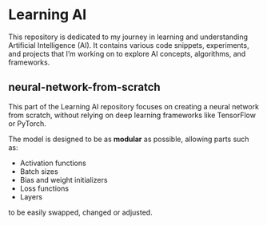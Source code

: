# Learning AI
This repository is dedicated to my journey in learning and understanding Artificial Intelligence (AI). It contains various code snippets, experiments, and projects that I’m working on to explore AI concepts, algorithms, and frameworks.

## neural-network-from-scratch
This part of the Learning AI repository focuses on creating a neural network from scratch, without relying on deep learning frameworks like TensorFlow or PyTorch.

The model is designed to be as **modular** as possible, allowing parts such as:
- Activation functions
- Batch sizes
- Bias and weight initializers
- Loss functions
- Layers

to be easily swapped, changed or adjusted.
